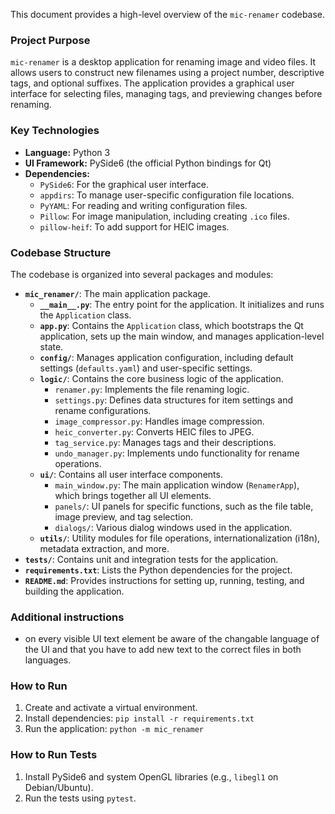 This document provides a high-level overview of the `mic-renamer` codebase.

### Project Purpose

`mic-renamer` is a desktop application for renaming image and video files. It allows users to construct new filenames using a project number, descriptive tags, and optional suffixes. The application provides a graphical user interface for selecting files, managing tags, and previewing changes before renaming.

### Key Technologies

- **Language:** Python 3
- **UI Framework:** PySide6 (the official Python bindings for Qt)
- **Dependencies:**
    - `PySide6`: For the graphical user interface.
    - `appdirs`: To manage user-specific configuration file locations.
    - `PyYAML`: For reading and writing configuration files.
    - `Pillow`: For image manipulation, including creating `.ico` files.
    - `pillow-heif`: To add support for HEIC images.

### Codebase Structure

The codebase is organized into several packages and modules:

- **`mic_renamer/`**: The main application package.
    - **`__main__.py`**: The entry point for the application. It initializes and runs the `Application` class.
    - **`app.py`**: Contains the `Application` class, which bootstraps the Qt application, sets up the main window, and manages application-level state.
    - **`config/`**: Manages application configuration, including default settings (`defaults.yaml`) and user-specific settings.
    - **`logic/`**: Contains the core business logic of the application.
        - `renamer.py`: Implements the file renaming logic.
        - `settings.py`: Defines data structures for item settings and rename configurations.
        - `image_compressor.py`: Handles image compression.
        - `heic_converter.py`: Converts HEIC files to JPEG.
        - `tag_service.py`: Manages tags and their descriptions.
        - `undo_manager.py`: Implements undo functionality for rename operations.
    - **`ui/`**: Contains all user interface components.
        - `main_window.py`: The main application window (`RenamerApp`), which brings together all UI elements.
        - `panels/`: UI panels for specific functions, such as the file table, image preview, and tag selection.
        - `dialogs/`: Various dialog windows used in the application.
    - **`utils/`**: Utility modules for file operations, internationalization (i18n), metadata extraction, and more.
- **`tests/`**: Contains unit and integration tests for the application.
- **`requirements.txt`**: Lists the Python dependencies for the project.
- **`README.md`**: Provides instructions for setting up, running, testing, and building the application.

### Additional instructions
- on every visible UI text element be aware of the changable language of the UI  and that you have to add new text to the correct files in both languages.


### How to Run

1.  Create and activate a virtual environment.
2.  Install dependencies: `pip install -r requirements.txt`
3.  Run the application: `python -m mic_renamer`

### How to Run Tests

1.  Install PySide6 and system OpenGL libraries (e.g., `libegl1` on Debian/Ubuntu).
2.  Run the tests using `pytest`.
